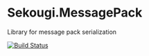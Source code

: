 # Sekougi.MessagePack
Library for message pack serialization 

[![Build Status](https://travis-ci.org/0sektor0/Sekougi.MessagePack.png)](https://travis-ci.org/0sektor0/Sekougi.MessagePack)